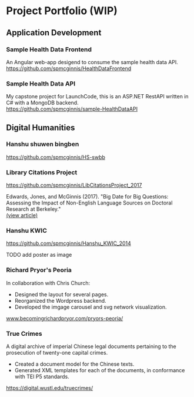 # Project Portfolio (WIP)

## Application Development

### Sample Health Data Frontend
An Angular web-app desigend to consume the sample health data API.  
https://github.com/spmcginnis/HealthDataFrontend

### Sample Health Data API
My capstone project for LaunchCode, this is an ASP.NET RestAPI written in C# with a MongoDB backend.  
https://github.com/spmcginnis/sample-HealthDataAPI

## Digital Humanities

### Hanshu shuwen bingben
https://github.com/spmcginnis/HS-swbb

### Library Citations Project
https://github.com/spmcginnis/LibCitationsProject_2017

Edwards, Jones, and McGinnis (2017). "Big Date for Big Questions: Assessing the Impact of Non-English Language Sources on Doctoral Research at Berkeley."  
[(view article)](http://www.ala.org/acrl/sites/ala.org.acrl/files/content/conferences/confsandpreconfs/2017/BigDataforBigQuestions.pdf)

### Hanshu KWIC
https://github.com/spmcginnis/Hanshu_KWIC_2014

TODO add poster as image

### Richard Pryor's Peoria
In collaboration with Chris Church:
- Designed the layout for several pages.
- Reorganized the Wordpress backend.
- Developed the imgage carousel and svg network visualization.

www.becomingrichardpryor.com/pryors-peoria/

### True Crimes
A digital archive of imperial Chinese legal documents pertaining to the prosecution of twenty-one capital crimes.
- Created a document model for the Chinese texts.
- Generated XML templates for each of the documents, in conformance with TEI P5 standards.

https://digital.wustl.edu/truecrimes/
